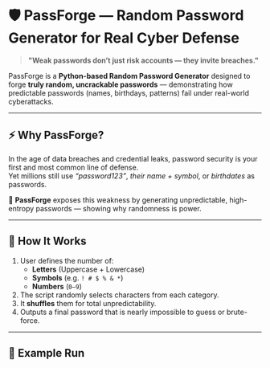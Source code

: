 # 🛡️ PassForge — Random Password Generator for Real Cyber Defense

> **"Weak passwords don’t just risk accounts — they invite breaches."**

PassForge is a **Python-based Random Password Generator** designed to forge **truly random, uncrackable passwords** — demonstrating how predictable passwords (names, birthdays, patterns) fail under real-world cyberattacks.

---

## ⚡ Why PassForge?

In the age of data breaches and credential leaks, password security is your first and most common line of defense.  
Yet millions still use *“password123”*, *their name + symbol*, or *birthdates* as passwords.  

🔐 **PassForge** exposes this weakness by generating unpredictable, high-entropy passwords — showing why randomness is power.

---

## 🧠 How It Works

1. User defines the number of:
   - **Letters** (Uppercase + Lowercase)
   - **Symbols** (e.g. `! # $ % & *`)
   - **Numbers** (`0–9`)
2. The script randomly selects characters from each category.  
3. It **shuffles** them for total unpredictability.  
4. Outputs a final password that is nearly impossible to guess or brute-force.

---

## 🧩 Example Run

